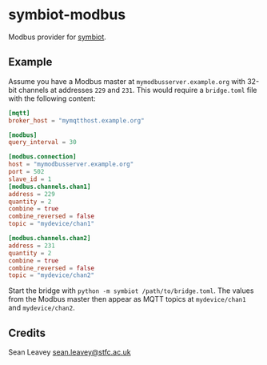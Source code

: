 # symbiot-modbus
Modbus provider for [symbiot](https://github.com/SeanDS/symbiot).

## Example
Assume you have a Modbus master at `mymodbusserver.example.org` with 32-bit channels at addresses
`229` and `231`. This would require a `bridge.toml` file with the following content:

```toml
[mqtt]
broker_host = "mymqtthost.example.org"

[modbus]
query_interval = 30

[modbus.connection]
host = "mymodbusserver.example.org"
port = 502
slave_id = 1
[modbus.channels.chan1]
address = 229
quantity = 2
combine = true
combine_reversed = false
topic = "mydevice/chan1"

[modbus.channels.chan2]
address = 231
quantity = 2
combine = true
combine_reversed = false
topic = "mydevice/chan2"
```

Start the bridge with `python -m symbiot /path/to/bridge.toml`. The values from the Modbus master
then appear as MQTT topics at `mydevice/chan1` and `mydevice/chan2`.

## Credits
Sean Leavey <sean.leavey@stfc.ac.uk>
